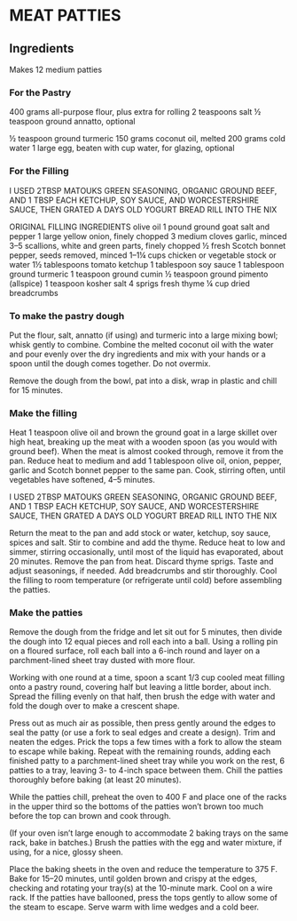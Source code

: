 <H1>MEAT PATTIES</H1>

<H2>Ingredients</H2>
Makes 12 medium patties

<h3>For the Pastry</h3>
400 grams all-purpose flour, plus extra for rolling 
2 teaspoons salt 
½ teaspoon ground annatto, optional 

½ teaspoon ground turmeric 
150 grams coconut oil, melted 
200 grams cold water 
1 large egg, beaten with cup water, for glazing, optional 

<h3>For the Filling </h3>
I USED 2TBSP MATOUKS GREEN SEASONING, ORGANIC GROUND BEEF, AND 1 TBSP EACH KETCHUP, SOY SAUCE, AND WORCESTERSHIRE SAUCE, THEN GRATED A DAYS OLD YOGURT BREAD RILL INTO THE NIX

ORIGINAL FILLING INGREDIENTS
olive oil 
1 pound ground goat 
salt and pepper 
1 large yellow onion, finely chopped 
3 medium cloves garlic, minced 
3–5 scallions, white and green parts, finely chopped 
½ fresh Scotch bonnet pepper, seeds removed, minced 
1–1¼ cups chicken or vegetable stock or water 
1½ tablespoons tomato ketchup 
1 tablespoon soy sauce 
1 tablespoon ground turmeric 
1 teaspoon ground cumin 
½ teaspoon ground pimento (allspice) 
1 teaspoon kosher salt 
4 sprigs fresh thyme 
¼ cup dried breadcrumbs

<h3>To make the pastry dough</h3>

Put the flour, salt, annatto (if using) and turmeric into a large mixing bowl; whisk gently to combine. Combine the melted coconut oil with the water and pour evenly over the dry ingredients and mix with your hands or a spoon until the dough comes together. Do not overmix. 

Remove the dough from the bowl, pat into a disk, wrap in plastic and chill for 15 minutes. 

<h3>Make the filling</h3>
Heat 1 teaspoon olive oil and brown the ground goat in a large skillet over high heat, breaking up the meat with a wooden spoon (as you would with ground beef). When the meat is almost cooked through, remove it from the pan. Reduce heat to medium and add 1 tablespoon olive oil, onion, pepper, garlic and Scotch bonnet pepper to the same pan. Cook, stirring often, until vegetables have softened, 4–5 minutes. 

I USED 2TBSP MATOUKS GREEN SEASONING, ORGANIC GROUND BEEF, AND 1 TBSP EACH KETCHUP, SOY SAUCE, AND WORCESTERSHIRE SAUCE, THEN GRATED A DAYS OLD YOGURT BREAD RILL INTO THE NIX

Return the meat to the pan and add stock or water, ketchup, soy sauce, spices and salt. Stir to combine and add the thyme. Reduce heat to low and simmer, stirring occasionally, until most of the liquid has evaporated, about 20 minutes. Remove the pan from heat. Discard thyme sprigs. Taste and adjust seasonings, if needed. Add breadcrumbs and stir thoroughly. Cool the filling to room temperature (or refrigerate until cold) before assembling the patties. 


<H3>Make the patties</H3>
Remove the dough from the fridge and let sit out for 5 minutes, then divide the dough into 12 equal pieces and roll each into a ball. Using a rolling pin on a floured surface, roll each ball into a 6-inch round and layer on a parchment-lined sheet tray dusted with more flour. 

Working with one round at a time, spoon a scant 1/3 cup cooled meat filling onto a pastry round, covering half but leaving a little border, about inch. Spread the filling evenly on that half, then brush the edge with water and fold the dough over to make a crescent shape.

Press out as much air as possible, then press gently around the edges to seal the patty (or use a fork to seal edges and create a design). Trim and neaten the edges. Prick the tops a few times with a fork to allow the steam to escape while baking. Repeat with the remaining rounds, adding each finished patty to a parchment-lined sheet tray while you work on the rest, 6 patties to a tray, leaving 3- to 4-inch space between them. Chill the patties thoroughly before baking (at least 20 minutes). 

While the patties chill, preheat the oven to 400 F and place one of the racks in the upper third so the bottoms of the patties won’t brown too much before the top can brown and cook through. 

(If your oven isn’t large enough to accommodate 2 baking trays on the same rack, bake in batches.) Brush the patties with the egg and water mixture, if using, for a nice, glossy sheen. 

Place the baking sheets in the oven and reduce the temperature to 375 F. Bake for 15–20 minutes, until golden brown and crispy at the edges, checking and rotating your tray(s) at the 10-minute mark. Cool on a wire rack. If the patties have ballooned, press the tops gently to allow some of the steam to escape. Serve warm with lime wedges and a cold beer.
